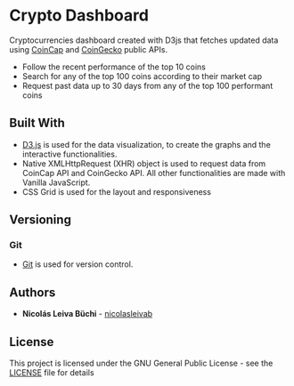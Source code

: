 # Crypto Dashboard

Cryptocurrencies dashboard created with D3js that fetches updated data using [CoinCap](https://docs.coincap.io/?version=latest) and [CoinGecko](https://www.coingecko.com/api/documentations/v3) public APIs.
* Follow the recent performance of the top 10 coins 
* Search for any of the top 100 coins according to their market cap
* Request past data up to 30 days from any of the top 100 performant coins


## Built With

* [D3.js](https://d3js.org) is used for the data visualization, to create the graphs and the interactive functionalities.
* Native XMLHttpRequest (XHR) object is used to request data from CoinCap API and CoinGecko API. All other functionalities are made with Vanilla JavaScript.
* CSS Grid is used for the layout and responsiveness

## Versioning

### Git

* [Git](https://git-scm.com) is used for version control.

## Authors

* **Nicolás Leiva Büchi** - [nicolasleivab](https://github.com/nicolasleivab)

## License

This project is licensed under the GNU General Public License - see the [LICENSE](LICENSE) file for details

